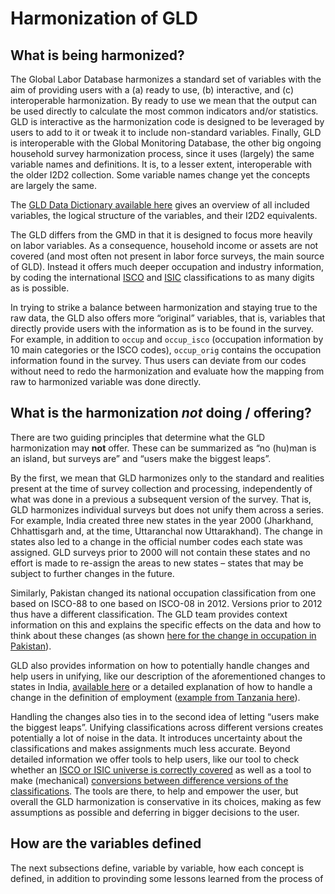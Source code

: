 # Harmonization of GLD

## What is being harmonized?

The Global Labor Database harmonizes a standard set of variables with the aim of providing users with a (a) ready to use, (b) interactive, and (c) interoperable harmonization. By ready to use we mean that the output can be used directly to calculate the most common indicators and/or statistics. GLD is interactive as the harmonization code is designed to be leveraged by users to add to it or tweak it to include non-standard variables. Finally, GLD is interoperable with the Global Monitoring Database, the other big ongoing household survey harmonization process, since it uses (largely) the same variable names and definitions. It is, to a lesser extent, interoperable with the older I2D2 collection. Some variable names change yet the concepts are largely the same.

The [GLD Data Dictionary available here](https://github.com/worldbank/gld/blob/main/Support/A%20-%20Guides%20and%20Documentation/GLD_Dictionary_v01.xlsx) gives an overview of all included variables, the logical structure of the variables, and their I2D2 equivalents.

The GLD differs from the GMD in that it is designed to focus more heavily on labor variables. As a consequence, household income or assets are not covered (and most often not present in labor force surveys, the main source of GLD). Instead it offers much deeper occupation and industry information, by coding the international [ISCO](https://ilostat.ilo.org/resources/concepts-and-definitions/classification-occupation/) and [ISIC](https://unstats.un.org/unsd/classifications/Econ/isic) classifications to as many digits as is possible.

In trying to strike a balance between harmonization and staying true to the raw data, the GLD also offers more “original” variables, that is, variables that directly provide users with the information as is to be found in the survey. For example, in addition to `occup` and `occup_isco` (occupation information by 10 main categories or the ISCO codes), `occup_orig` contains the occupation information found in the survey. Thus users can deviate from our codes without need to redo the harmonization and evaluate how the mapping from raw to harmonized variable was done directly.

## What is the harmonization *not* doing / offering?

There are two guiding principles that determine what the GLD harmonization may **not** offer. These can be summarized as “no (hu)man is an island, but surveys are” and “users make the biggest leaps”.

By the first, we mean that GLD harmonizes only to the standard and realities present at the time of survey collection and processing, independently of what was done in a previous a subsequent version of the survey. That is, GLD harmonizes individual surveys but does not unify them across a series. For example, India created three new states in the year 2000 (Jharkhand, Chhattisgarh and, at the time, Uttaranchal now Uttarakhand). The change in states also led to a change in the official number codes each state was assigned. GLD surveys prior to 2000 will not contain these states and no effort is made to re-assign the areas to new states – states that may be subject to further changes in the future.

Similarly, Pakistan changed its national occupation classification from one based on ISCO-88 to one based on ISCO-08 in 2012. Versions prior to 2012 thus have a different classification. The GLD team provides context information on this and explains the specific effects on the data and how to think about these changes (as shown [here for the change in occupation in Pakistan](https://github.com/worldbank/gld/blob/main/Support/B%20-%20Country%20Survey%20Details/PAK/LFS/Correspondence_National_International_Classifications.md)). 

GLD also provides information on how to potentially handle changes and help users in unifying, like our description of the aforementioned changes to states in India, [available here](https://github.com/worldbank/gld/blob/main/Support/B%20-%20Country%20Survey%20Details/IND/EUS/Changes_States_And_State_Codes_Over_Time.md) or a detailed explanation of how to handle a change in the definition of employment ([example from Tanzania here](https://github.com/worldbank/gld/blob/main/Support/B%20-%20Country%20Survey%20Details/TZA/ILFS/Converting%20between%20ICLS%20Definitions.md)).

Handling the changes also ties in to the second idea of letting “users make the biggest leaps”. Unifying classifications across different versions creates potentially a lot of noise in the data. It introduces uncertainty about the classifications and makes assignments much less accurate. Beyond detailed information we offer tools to help users, like our tool to check whether an [ISCO or ISIC universe is correctly covered](https://github.com/worldbank/gld/tree/main/Support/Z%20-%20GLD%20Ecosystem%20Tools/ISIC%20ISCO%20universe%20check) as well as a tool to make (mechanical) [conversions between difference versions of the classifications](https://github.com/worldbank/gld/tree/main/Support/Z%20-%20GLD%20Ecosystem%20Tools/ISIC%20ISCO%20conversion%20tool). The tools are there, to help and empower the user, but overall the GLD harmonization is conservative in its choices, making as few assumptions as possible and deferring in bigger decisions to the user.

## How are the variables defined

The next subsections define, variable by variable, how each concept is defined, in addition to provinding some lessons learned from the process of 
